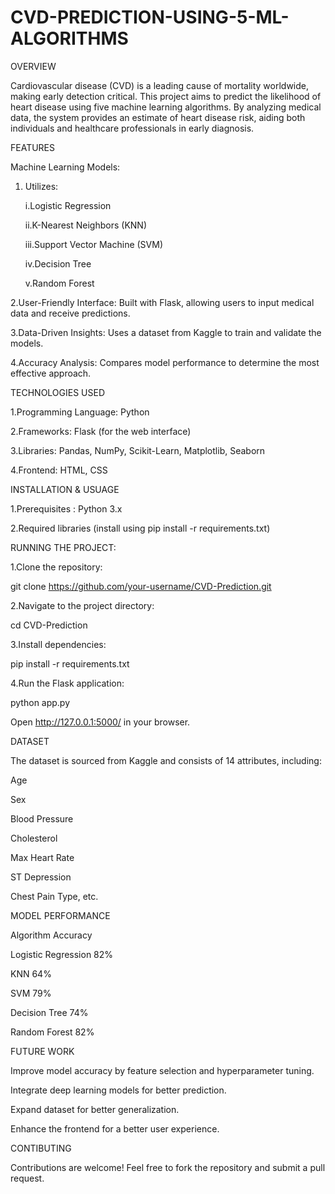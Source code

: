 # CVD-PREDICTION-USING-5-ML-ALGORITHMS

OVERVIEW

Cardiovascular disease (CVD) is a leading cause of mortality worldwide, making early detection critical. This project aims to predict the likelihood of heart disease using five machine learning algorithms. By analyzing medical data, the system provides an estimate of heart disease risk, aiding both individuals and healthcare professionals in early diagnosis.


FEATURES

Machine Learning Models: 
1. Utilizes:
   
    i.Logistic Regression 
                                  
   ii.K-Nearest Neighbors (KNN)
                                  
   iii.Support Vector Machine (SVM)
                                  
   iv.Decision Tree
                                  
    v.Random Forest
   
2.User-Friendly Interface: Built with Flask, allowing users to input medical data and receive predictions.

3.Data-Driven Insights: Uses a dataset from Kaggle to train and validate the models.

4.Accuracy Analysis: Compares model performance to determine the most effective approach.

TECHNOLOGIES USED

1.Programming Language: Python

2.Frameworks: Flask (for the web interface)

3.Libraries: Pandas, NumPy, Scikit-Learn, Matplotlib, Seaborn

4.Frontend: HTML, CSS

INSTALLATION & USUAGE

1.Prerequisites : Python 3.x

2.Required libraries (install using pip install -r requirements.txt)

RUNNING THE PROJECT:

1.Clone the repository:

git clone https://github.com/your-username/CVD-Prediction.git

2.Navigate to the project directory:

cd CVD-Prediction

3.Install dependencies:

pip install -r requirements.txt

4.Run the Flask application:

python app.py

Open http://127.0.0.1:5000/ in your browser.

DATASET

The dataset is sourced from Kaggle and consists of 14 attributes, including:


Age

Sex

Blood Pressure

Cholesterol

Max Heart Rate

ST Depression

Chest Pain Type, etc.

MODEL PERFORMANCE

Algorithm	Accuracy

Logistic Regression	82%

KNN	64%

SVM	79%

Decision Tree	74%

Random Forest	82%

FUTURE WORK

Improve model accuracy by feature selection and hyperparameter tuning.

Integrate deep learning models for better prediction.

Expand dataset for better generalization.

Enhance the frontend for a better user experience.

CONTIBUTING

Contributions are welcome! Feel free to fork the repository and submit a pull request.

